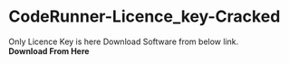 # CodeRunner-Licence_key-Cracked
Only Licence Key is here Download Software from below link.<br>
<b><a herf="https://drive.google.com/open?id=1-4-usaYuPpJeE1YuE0Qy7WwHKr0FqPfx">  Download From Here </a><b>
